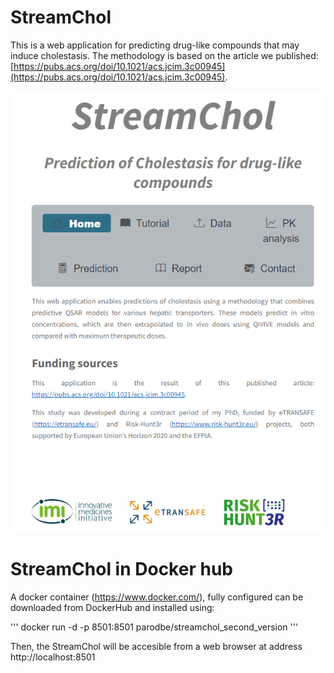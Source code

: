 # StreamChol


This is a web application for predicting drug-like compounds that may induce cholestasis. The methodology is based on the article we published: [https://pubs.acs.org/doi/10.1021/acs.jcim.3c00945](https://pubs.acs.org/doi/10.1021/acs.jcim.3c00945).

<p align="center">
  <img src="https://github.com/phi-grib/StreamChol/blob/main/cover%20page.PNG" alt="Cover Page">
</p>


# StreamChol in Docker hub
A docker container (https://www.docker.com/), fully configured can be downloaded from DockerHub and installed using:

'''
docker run -d -p 8501:8501 parodbe/streamchol_second_version
'''

Then, the StreamChol will be accesible from a web browser at address http://localhost:8501
